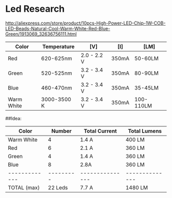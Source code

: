 # Led Research

http://aliexpress.com/store/product/10pcs-High-Power-LED-Chip-1W-COB-LED-Beads-Natural-Cool-Warm-White-Red-Blue-Green/1913069_32636756111.html

| Color      | Temperature | [V]         | [I]   | [LM]      |
|------------|-------------|-------------|-------|-----------|
| Red        | 620-625nm   | 2.0 - 2.2 V | 350mA | 50-60LM   |
| Green      | 520-525nm   | 3.2 - 3.4 V | 350mA | 80-90LM   |
| Blue       | 460-470nm   | 3.2 - 3.4 V | 350mA | 35-45LM   |
| Warm White | 3000-3500 K | 3.2 - 3.4 V | 350mA | 100-110LM |

##Idea:

| Color       | Number  | Total Current | Total Lumens |
|-------------|---------|---------------|--------------|
| Warm White  | 4       | 1.4 A         | 400 LM       |
| Red         | 6       | 2.1 A         | 360 LM       |
| Green       | 4       | 1.4 A         | 360 LM       |
| Blue        | 8       | 2.8A          | 360 LM       |
|-------------|---------|---------------|--------------|
| TOTAL (max) | 22 Leds | 7.7 A         | 1480 LM      |

